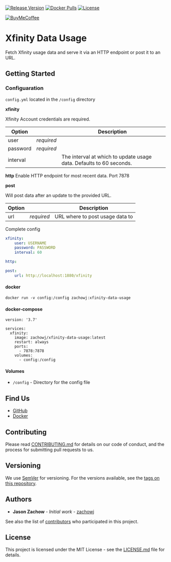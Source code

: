 [![Release Version][release-shield]][release-link] [![Docker Pulls][docker-pulls]][docker-link] [![License][license-shield]](LICENSE.md)

[![BuyMeCoffee][buymecoffee-shield]][buymecoffee-link]

# Xfinity Data Usage

Fetch Xfinity usage data and serve it via an HTTP endpoint or post it to an URL.

## Getting Started

### Configuaration

`config.yml` located in the `/config` directory

**xfinity**

Xfinity Account credentials are required.

| Option   |            | Description                                                         |
| -------- | ---------- | ------------------------------------------------------------------- |
| user     | _required_ |                                                                     |
| password | _required_ |                                                                     |
| interval |            | The interval at which to update usage data. Defaults to 60 seconds. |

**http**
Enable HTTP endpoint for most recent data. Port 7878

**post**

Will post data after an update to the provided URL.

| Option |            | Description                     |
| ------ | ---------- | ------------------------------- |
| url    | _required_ | URL where to post usage data to |

Complete config

```yaml
xfinity:
    user: USERNAME
    password: PASSWORD
    interval: 60

http:

post:
    url: http://localhost:1880/xfinity
```

#### docker 

```shell
docker run -v config:/config zachowj:xfinity-data-usage
```

#### docker-compose

```
version: '3.7'

services:
  xfinity:
    image: zachowj/xfinity-data-usage:latest
    restart: always
    ports:
      - 7878:7878
    volumes:
      - config:/config
```

#### Volumes

-   `/config` - Directory for the config file

## Find Us

-   [GitHub](https://github.com/zachowj/xfinity-data-usage)
-   [Docker](https://hub.docker.com/repository/docker/zachowj/xfinity-data-usage)

## Contributing

Please read [CONTRIBUTING.md](CONTRIBUTING.md) for details on our code of conduct, and the process for submitting pull requests to us.

## Versioning

We use [SemVer](http://semver.org/) for versioning. For the versions available, see the
[tags on this repository](https://github.com/zachowj/xfinity-data-usage/tags).

## Authors

-   **Jason Zachow** - _Initial work_ - [zachowj](https://github.com/zachowj)

See also the list of [contributors](https://github.com/zachowj/xfinity-data-usage/contributors) who
participated in this project.

## License

This project is licensed under the MIT License - see the [LICENSE.md](LICENSE.md) file for details.

[license-shield]: https://img.shields.io/github/license/zachowj/xfinity-data-usage.svg?style=for-the-badge
[release-link]: https://github.com/zachowj/xfinity-data-usage/releases
[release-shield]: https://img.shields.io/github/v/release/zachowj/xfinity-data-usage?style=for-the-badge
[docker-pulls]: https://img.shields.io/docker/pulls/zachowj/xfinity-data-usage?style=for-the-badge
[docker-link]: https://hub.docker.com/repository/docker/zachowj/xfinity-data-usage
[buymecoffee-link]: https://www.buymeacoffee.com/zachowj
[buymecoffee-shield]: https://www.buymeacoffee.com/assets/img/custom_images/orange_img.png
